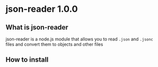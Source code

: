 # json-reader 1.0.0

## What is json-reader

json-reader is a node.js module that allows you to read `.json` and `.jsonc` files and convert them to objects and other files

## How to install